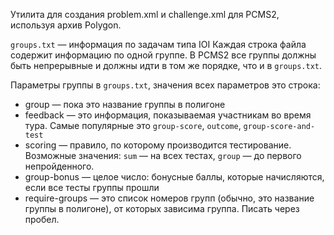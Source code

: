 Утилита для создания problem.xml и challenge.xml для PCMS2, используя архив Polygon.

`groups.txt` &mdash; информация по задачам типа IOI
Каждая строка файла содержит информацию по одной группе. В PCMS2 все группы должны быть непрерывные и должны идти в том же порядке, что и в `groups.txt`.

Параметры группы в `groups.txt`, значения всех параметров это строка:

 - group &mdash; пока это название группы в полигоне
 - feedback &mdash; это информация, показываемая участникам во время тура. Самые популярные это `group-score`, `outcome`, `group-score-and-test`
 - scoring &mdash; правило, по которому производится тестирование. Возможные значения: `sum` &mdash; на всех тестах, `group` &mdash; до первого непройденного.
 - group-bonus &mdash; целое число: бонусные баллы, которые начисляются, если все тесты группы прошли
 - require-groups &mdash; это список номеров групп (обычно, это название группы в полигоне), от которых зависима группа. Писать через пробел.
 
